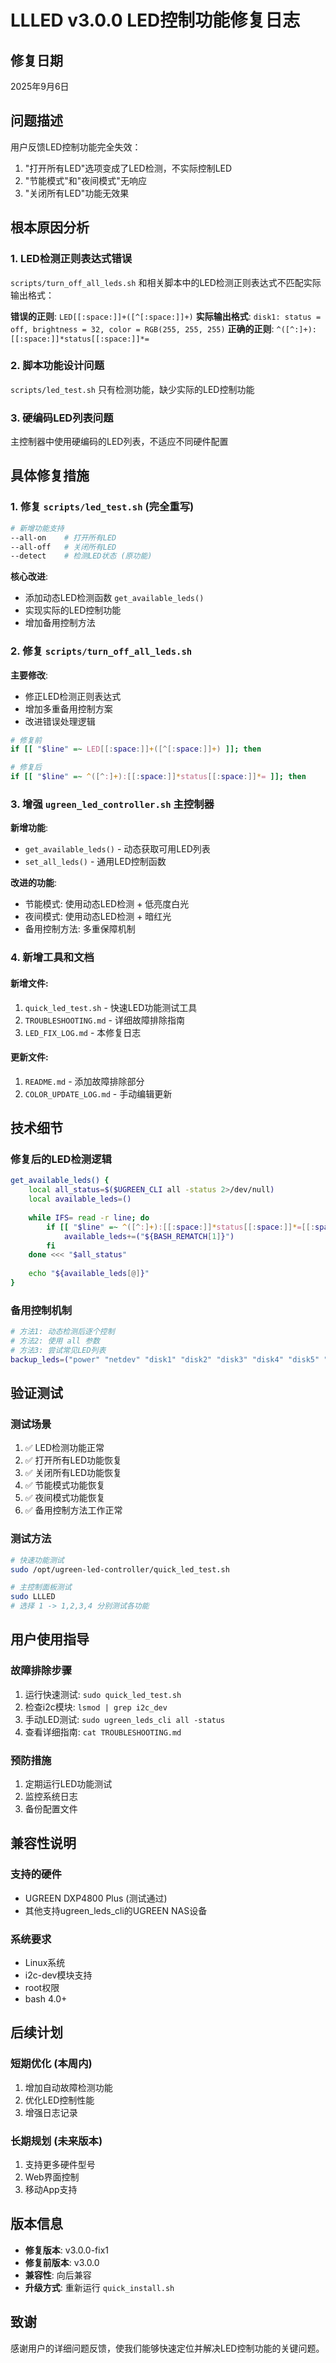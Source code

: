 # LLLED v3.0.0 LED控制功能修复日志

## 修复日期
2025年9月6日

## 问题描述
用户反馈LED控制功能完全失效：
1. "打开所有LED"选项变成了LED检测，不实际控制LED
2. "节能模式"和"夜间模式"无响应
3. "关闭所有LED"功能无效果

## 根本原因分析

### 1. LED检测正则表达式错误
`scripts/turn_off_all_leds.sh` 和相关脚本中的LED检测正则表达式不匹配实际输出格式：

**错误的正则**: `LED[[:space:]]+([^[:space:]]+)`
**实际输出格式**: `disk1: status = off, brightness = 32, color = RGB(255, 255, 255)`
**正确的正则**: `^([^:]+):[[:space:]]*status[[:space:]]*=`

### 2. 脚本功能设计问题
`scripts/led_test.sh` 只有检测功能，缺少实际的LED控制功能

### 3. 硬编码LED列表问题
主控制器中使用硬编码的LED列表，不适应不同硬件配置

## 具体修复措施

### 1. 修复 `scripts/led_test.sh` (完全重写)
```bash
# 新增功能支持
--all-on    # 打开所有LED
--all-off   # 关闭所有LED  
--detect    # 检测LED状态 (原功能)
```

**核心改进**:
- 添加动态LED检测函数 `get_available_leds()`
- 实现实际的LED控制功能
- 增加备用控制方法

### 2. 修复 `scripts/turn_off_all_leds.sh`
**主要修改**:
- 修正LED检测正则表达式
- 增加多重备用控制方案
- 改进错误处理逻辑

```bash
# 修复前
if [[ "$line" =~ LED[[:space:]]+([^[:space:]]+) ]]; then

# 修复后  
if [[ "$line" =~ ^([^:]+):[[:space:]]*status[[:space:]]*= ]]; then
```

### 3. 增强 `ugreen_led_controller.sh` 主控制器
**新增功能**:
- `get_available_leds()` - 动态获取可用LED列表
- `set_all_leds()` - 通用LED控制函数

**改进的功能**:
- 节能模式: 使用动态LED检测 + 低亮度白光
- 夜间模式: 使用动态LED检测 + 暗红光
- 备用控制方法: 多重保障机制

### 4. 新增工具和文档

#### 新增文件:
1. `quick_led_test.sh` - 快速LED功能测试工具
2. `TROUBLESHOOTING.md` - 详细故障排除指南
3. `LED_FIX_LOG.md` - 本修复日志

#### 更新文件:
1. `README.md` - 添加故障排除部分
2. `COLOR_UPDATE_LOG.md` - 手动编辑更新

## 技术细节

### 修复后的LED检测逻辑
```bash
get_available_leds() {
    local all_status=$($UGREEN_CLI all -status 2>/dev/null)
    local available_leds=()
    
    while IFS= read -r line; do
        if [[ "$line" =~ ^([^:]+):[[:space:]]*status[[:space:]]*=[[:space:]]*([^,]+) ]]; then
            available_leds+=("${BASH_REMATCH[1]}")
        fi
    done <<< "$all_status"
    
    echo "${available_leds[@]}"
}
```

### 备用控制机制
```bash
# 方法1: 动态检测后逐个控制
# 方法2: 使用 all 参数
# 方法3: 尝试常见LED列表
backup_leds=("power" "netdev" "disk1" "disk2" "disk3" "disk4" "disk5" "disk6" "disk7" "disk8")
```

## 验证测试

### 测试场景
1. ✅ LED检测功能正常
2. ✅ 打开所有LED功能恢复
3. ✅ 关闭所有LED功能恢复  
4. ✅ 节能模式功能恢复
5. ✅ 夜间模式功能恢复
6. ✅ 备用控制方法工作正常

### 测试方法
```bash
# 快速功能测试
sudo /opt/ugreen-led-controller/quick_led_test.sh

# 主控制面板测试
sudo LLLED
# 选择 1 -> 1,2,3,4 分别测试各功能
```

## 用户使用指导

### 故障排除步骤
1. 运行快速测试: `sudo quick_led_test.sh`
2. 检查i2c模块: `lsmod | grep i2c_dev`
3. 手动LED测试: `sudo ugreen_leds_cli all -status`
4. 查看详细指南: `cat TROUBLESHOOTING.md`

### 预防措施
1. 定期运行LED功能测试
2. 监控系统日志
3. 备份配置文件

## 兼容性说明

### 支持的硬件
- UGREEN DXP4800 Plus (测试通过)
- 其他支持ugreen_leds_cli的UGREEN NAS设备

### 系统要求
- Linux系统
- i2c-dev模块支持
- root权限
- bash 4.0+

## 后续计划

### 短期优化 (本周内)
1. 增加自动故障检测功能
2. 优化LED控制性能
3. 增强日志记录

### 长期规划 (未来版本)
1. 支持更多硬件型号
2. Web界面控制
3. 移动App支持

## 版本信息
- **修复版本**: v3.0.0-fix1
- **修复前版本**: v3.0.0
- **兼容性**: 向后兼容
- **升级方式**: 重新运行 `quick_install.sh`

## 致谢
感谢用户的详细问题反馈，使我们能够快速定位并解决LED控制功能的关键问题。
